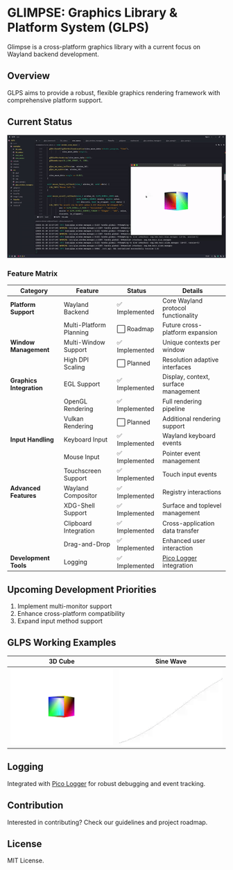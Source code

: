 # GLIMPSE: Graphics Library & Platform System (GLPS)

Glimpse is a cross-platform graphics library with a current focus on Wayland backend development.

## Overview

GLPS aims to provide a robust, flexible graphics rendering framework with comprehensive platform support.

## Current Status

![Wayland Support](preview.gif)

### Feature Matrix

| Category | Feature | Status | Details |
|----------|---------|--------|---------|
| **Platform Support** | Wayland Backend | ✅ Implemented | Core Wayland protocol functionality |
| | Multi-Platform Planning | ⬜ Roadmap | Future cross-platform expansion |
| **Window Management** | Multi-Window Support | ✅ Implemented | Unique contexts per window |
| | High DPI Scaling | ⬜ Planned | Resolution adaptive interfaces |
| **Graphics Integration** | EGL Support | ✅ Implemented | Display, context, surface management |
| | OpenGL Rendering | ✅ Implemented | Full rendering pipeline |
| | Vulkan Rendering | ⬜ Planned | Additional rendering support |
| **Input Handling** | Keyboard Input | ✅ Implemented | Wayland keyboard events |
| | Mouse Input | ✅ Implemented | Pointer event management |
| | Touchscreen Support | ✅ Implemented | Touch input events |
| **Advanced Features** | Wayland Compositor | ✅ Implemented | Registry interactions |
| | XDG-Shell Support | ✅ Implemented | Surface and toplevel management |
| | Clipboard Integration | ✅ Implemented | Cross-application data transfer |
| | Drag-and-Drop |  ✅ Implemented | Enhanced user interaction |
| **Development Tools** | Logging | ✅ Implemented | [Pico Logger](https://github.com/YASSINE-AA/Pico-Logger) integration |

## Upcoming Development Priorities

1. Implement multi-monitor support
2. Enhance cross-platform compatibility
3. Expand input method support

## GLPS Working Examples

| 3D Cube | Sine Wave |
|---------|-----------|
| ![3D Cube](3d_cube.gif) | ![Sine Wave](sine_wave.gif) |

## Logging

Integrated with [Pico Logger](https://github.com/YASSINE-AA/Pico-Logger) for robust debugging and event tracking.

## Contribution

Interested in contributing? Check our guidelines and project roadmap.

## License

MIT License.

